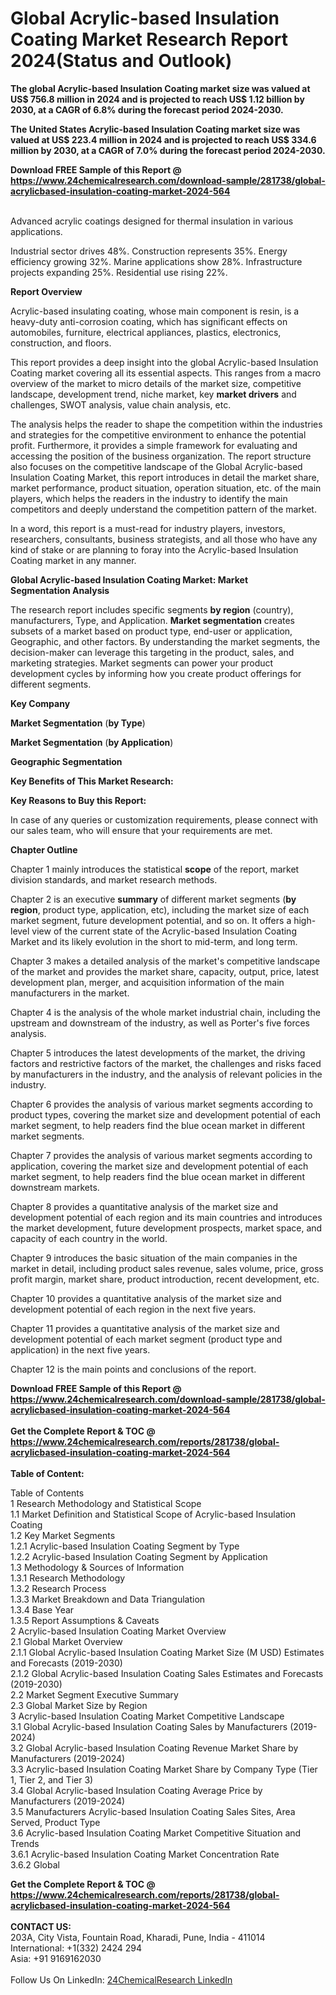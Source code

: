 <h1>Global Acrylic-based Insulation Coating Market Research Report 2024(Status and Outlook)</h1><p><strong>The global Acrylic-based Insulation Coating market size was valued at US$ 756.8 million in 2024 and is projected to reach US$ 1.12 billion by 2030, at a CAGR of 6.8% during the forecast period 2024-2030.</strong></p><p>
</p><p><strong>The United States Acrylic-based Insulation Coating market size was valued at US$ 223.4 million in 2024 and is projected to reach US$ 334.6 million by 2030, at a CAGR of 7.0% during the forecast period 2024-2030.</strong></p><div><b>Download FREE Sample of this Report @ 
            <a href="https://www.24chemicalresearch.com/download-sample/281738/global-acrylicbased-insulation-coating-market-2024-564">
            https://www.24chemicalresearch.com/download-sample/281738/global-acrylicbased-insulation-coating-market-2024-564</a></b></div><br><p>
</p><p>Advanced acrylic coatings designed for thermal insulation in various applications.</p><p>
</p><p>Industrial sector drives 48%. Construction represents 35%. Energy efficiency growing 32%. Marine applications show 28%. Infrastructure projects expanding 25%. Residential use rising 22%.</p><p>
</p><p><strong>Report Overview</strong></p><p>
</p><p></p><p>
</p><p>Acrylic-based insulating coating, whose main component is resin, is a heavy-duty anti-corrosion coating, which has significant effects on automobiles, furniture, electrical appliances, plastics, electronics, construction, and floors.</p><p>
</p><p>This report provides a deep insight into the global Acrylic-based Insulation Coating market covering all its essential aspects. This ranges from a macro overview of the market to micro details of the market size, competitive landscape, development trend, niche market, key <strong>market drivers</strong> and challenges, SWOT analysis, value chain analysis, etc.</p><p>
</p><p>The analysis helps the reader to shape the competition within the industries and strategies for the competitive environment to enhance the potential profit. Furthermore, it provides a simple framework for evaluating and accessing the position of the business organization. The report structure also focuses on the competitive landscape of the Global Acrylic-based Insulation Coating Market, this report introduces in detail the market share, market performance, product situation, operation situation, etc. of the main players, which helps the readers in the industry to identify the main competitors and deeply understand the competition pattern of the market.</p><p>
</p><p>In a word, this report is a must-read for industry players, investors, researchers, consultants, business strategists, and all those who have any kind of stake or are planning to foray into the Acrylic-based Insulation Coating market in any manner.</p><p>
</p><p><strong>Global Acrylic-based Insulation Coating Market: Market Segmentation Analysis</strong></p><p>
</p><p>The research report includes specific segments <strong>by region</strong> (country), manufacturers, Type, and Application. <strong>Market segmentation</strong> creates subsets of a market based on product type, end-user or application, Geographic, and other factors. By understanding the market segments, the decision-maker can leverage this targeting in the product, sales, and marketing strategies. Market segments can power your product development cycles by informing how you create product offerings for different segments.</p><p>
</p><p><strong>Key Company</strong></p><p>
</p><p>
<strong>Market Segmentation</strong> (<strong>by Type</strong>)</p><p>
</p><p>
<strong>Market Segmentation</strong> (<strong>by Application</strong>)</p><p>
</p><p>
<strong>Geographic Segmentation</strong></p><p>
</p><p>
<strong>Key Benefits of This Market Research:</strong></p><p>
</p><p>
<strong>Key Reasons to Buy this Report:</strong></p><p>
</p><p>
</p><p>In case of any queries or customization requirements, please connect with our sales team, who will ensure that your requirements are met.</p><p>
</p><p><strong>Chapter Outline</strong></p><p>
</p><p>Chapter 1 mainly introduces the statistical <strong>scope</strong> of the report, market division standards, and market research methods.</p><p>
</p><p>Chapter 2 is an executive <strong>summary</strong> of different market segments (<strong>by region</strong>, product type, application, etc), including the market size of each market segment, future development potential, and so on. It offers a high-level view of the current state of the Acrylic-based Insulation Coating Market and its likely evolution in the short to mid-term, and long term.</p><p>
</p><p>Chapter 3 makes a detailed analysis of the market's competitive landscape of the market and provides the market share, capacity, output, price, latest development plan, merger, and acquisition information of the main manufacturers in the market.</p><p>
</p><p>Chapter 4 is the analysis of the whole market industrial chain, including the upstream and downstream of the industry, as well as Porter's five forces analysis.</p><p>
</p><p>Chapter 5 introduces the latest developments of the market, the driving factors and restrictive factors of the market, the challenges and risks faced by manufacturers in the industry, and the analysis of relevant policies in the industry.</p><p>
</p><p>Chapter 6 provides the analysis of various market segments according to product types, covering the market size and development potential of each market segment, to help readers find the blue ocean market in different market segments.</p><p>
</p><p>Chapter 7 provides the analysis of various market segments according to application, covering the market size and development potential of each market segment, to help readers find the blue ocean market in different downstream markets.</p><p>
</p><p>Chapter 8 provides a quantitative analysis of the market size and development potential of each region and its main countries and introduces the market development, future development prospects, market space, and capacity of each country in the world.</p><p>
</p><p>Chapter 9 introduces the basic situation of the main companies in the market in detail, including product sales revenue, sales volume, price, gross profit margin, market share, product introduction, recent development, etc.</p><p>
</p><p>Chapter 10 provides a quantitative analysis of the market size and development potential of each region in the next five years.</p><p>
</p><p>Chapter 11 provides a quantitative analysis of the market size and development potential of each market segment (product type and application) in the next five years.</p><p>
</p><p>Chapter 12 is the main points and conclusions of the report.</p><div><b>Download FREE Sample of this Report @ 
            <a href="https://www.24chemicalresearch.com/download-sample/281738/global-acrylicbased-insulation-coating-market-2024-564">
            https://www.24chemicalresearch.com/download-sample/281738/global-acrylicbased-insulation-coating-market-2024-564</a></b></div><br><div><b>Get the Complete Report & TOC @ 
            <a href="https://www.24chemicalresearch.com/reports/281738/global-acrylicbased-insulation-coating-market-2024-564">
            https://www.24chemicalresearch.com/reports/281738/global-acrylicbased-insulation-coating-market-2024-564</a></b></div><br>
            <b>Table of Content:</b><p>Table of Contents<br />
 1 Research Methodology and Statistical Scope<br />
 1.1 Market Definition and Statistical Scope of Acrylic-based Insulation Coating<br />
 1.2 Key Market Segments<br />
 1.2.1 Acrylic-based Insulation Coating Segment by Type<br />
 1.2.2 Acrylic-based Insulation Coating Segment by Application<br />
 1.3 Methodology & Sources of Information<br />
 1.3.1 Research Methodology<br />
 1.3.2 Research Process<br />
 1.3.3 Market Breakdown and Data Triangulation<br />
 1.3.4 Base Year<br />
 1.3.5 Report Assumptions & Caveats<br />
 2 Acrylic-based Insulation Coating Market Overview<br />
 2.1 Global Market Overview<br />
 2.1.1 Global Acrylic-based Insulation Coating Market Size (M USD) Estimates and Forecasts (2019-2030)<br />
 2.1.2 Global Acrylic-based Insulation Coating Sales Estimates and Forecasts (2019-2030)<br />
 2.2 Market Segment Executive Summary<br />
 2.3 Global Market Size by Region<br />
 3 Acrylic-based Insulation Coating Market Competitive Landscape<br />
 3.1 Global Acrylic-based Insulation Coating Sales by Manufacturers (2019-2024)<br />
 3.2 Global Acrylic-based Insulation Coating Revenue Market Share by Manufacturers (2019-2024)<br />
 3.3 Acrylic-based Insulation Coating Market Share by Company Type (Tier 1, Tier 2, and Tier 3)<br />
 3.4 Global Acrylic-based Insulation Coating Average Price by Manufacturers (2019-2024)<br />
 3.5 Manufacturers Acrylic-based Insulation Coating Sales Sites, Area Served, Product Type<br />
 3.6 Acrylic-based Insulation Coating Market Competitive Situation and Trends<br />
 3.6.1 Acrylic-based Insulation Coating Market Concentration Rate<br />
 3.6.2 Global </p><div><b>Get the Complete Report & TOC @ 
            <a href="https://www.24chemicalresearch.com/reports/281738/global-acrylicbased-insulation-coating-market-2024-564">
            https://www.24chemicalresearch.com/reports/281738/global-acrylicbased-insulation-coating-market-2024-564</a></b></div><br><b>CONTACT US:</b><br>
            203A, City Vista, Fountain Road, Kharadi, Pune, India - 411014<br>
            International: +1(332) 2424 294<br>
            Asia: +91 9169162030 <br><br>
            Follow Us On LinkedIn: <a href="https://www.linkedin.com/company/24chemicalresearch/">24ChemicalResearch LinkedIn</a>